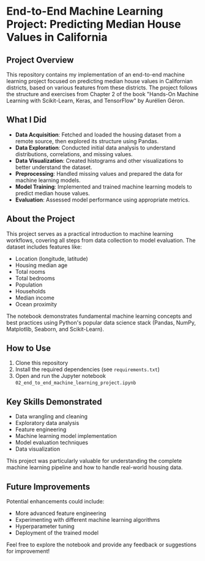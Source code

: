 # End-to-End Machine Learning Project: Predicting Median House Values in California

## Project Overview

This repository contains my implementation of an end-to-end machine learning project focused on predicting median house values in Californian districts, based on various features from these districts. The project follows the structure and exercises from Chapter 2 of the book "Hands-On Machine Learning with Scikit-Learn, Keras, and TensorFlow" by Aurélien Géron.

## What I Did

- **Data Acquisition**: Fetched and loaded the housing dataset from a remote source, then explored its structure using Pandas.
- **Data Exploration**: Conducted initial data analysis to understand distributions, correlations, and missing values.
- **Data Visualization**: Created histograms and other visualizations to better understand the dataset.
- **Preprocessing**: Handled missing values and prepared the data for machine learning models.
- **Model Training**: Implemented and trained machine learning models to predict median house values.
- **Evaluation**: Assessed model performance using appropriate metrics.

## About the Project

This project serves as a practical introduction to machine learning workflows, covering all steps from data collection to model evaluation. The dataset includes features like:

- Location (longitude, latitude)
- Housing median age
- Total rooms
- Total bedrooms
- Population
- Households
- Median income
- Ocean proximity

The notebook demonstrates fundamental machine learning concepts and best practices using Python's popular data science stack (Pandas, NumPy, Matplotlib, Seaborn, and Scikit-Learn).

## How to Use

1. Clone this repository
2. Install the required dependencies (see `requirements.txt`)
3. Open and run the Jupyter notebook `02_end_to_end_machine_learning_project.ipynb`

## Key Skills Demonstrated

- Data wrangling and cleaning
- Exploratory data analysis
- Feature engineering
- Machine learning model implementation
- Model evaluation techniques
- Data visualization

This project was particularly valuable for understanding the complete machine learning pipeline and how to handle real-world housing data.

## Future Improvements

Potential enhancements could include:

- More advanced feature engineering
- Experimenting with different machine learning algorithms
- Hyperparameter tuning
- Deployment of the trained model

Feel free to explore the notebook and provide any feedback or suggestions for improvement!
